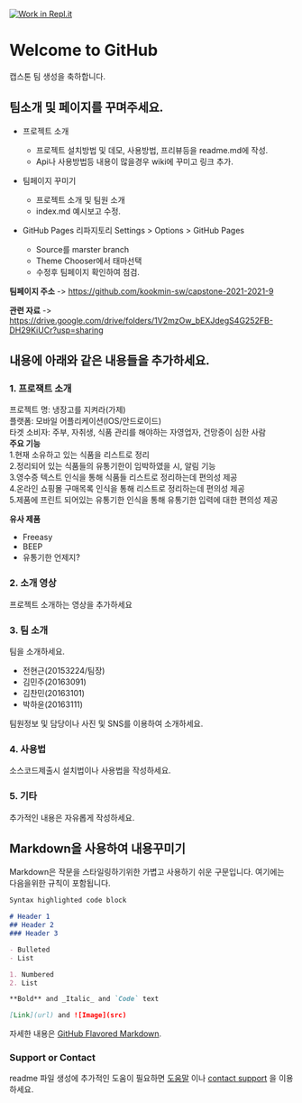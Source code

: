 [![Work in Repl.it](https://classroom.github.com/assets/work-in-replit-14baed9a392b3a25080506f3b7b6d57f295ec2978f6f33ec97e36a161684cbe9.svg)](https://classroom.github.com/online_ide?assignment_repo_id=351593&assignment_repo_type=GroupAssignmentRepo)
# Welcome to GitHub

캡스톤 팀 생성을 축하합니다.

## 팀소개 및 페이지를 꾸며주세요.

- 프로젝트 소개
  - 프로젝트 설치방법 및 데모, 사용방법, 프리뷰등을 readme.md에 작성.
  - Api나 사용방법등 내용이 많을경우 wiki에 꾸미고 링크 추가.

- 팀페이지 꾸미기
  - 프로젝트 소개 및 팀원 소개
  - index.md 예시보고 수정.

- GitHub Pages 리파지토리 Settings > Options > GitHub Pages 
  - Source를 marster branch
  - Theme Chooser에서 태마선택
  - 수정후 팀페이지 확인하여 점검.

**팀페이지 주소** -> https://github.com/kookmin-sw/capstone-2021-2021-9

**관련 자료** -> https://drive.google.com/drive/folders/1V2mzOw_bEXJdegS4G252FB-DH29KiUCr?usp=sharing

## 내용에 아래와 같은 내용들을 추가하세요.

### 1. 프로잭트 소개

프로젝트 명: 냉장고를 지켜라(가제)  
플랫폼: 모바일 어플리케이션(IOS/안드로이드)  
타겟 소비자: 주부, 자취생, 식품 관리를 해야하는 자영업자, 건망증이 심한 사람  
__주요 기능__  
  1.현재 소유하고 있는 식품을 리스트로 정리  
  2.정리되어 있는 식품들의 유통기한이 임박하였을 시, 알림 기능  
  3.영수증 텍스트 인식을 통해 식품들 리스트로 정리하는데 편의성 제공  
  4.온라인 쇼핑몰 구매목록 인식을 통해 리스트로 정리하는데 편의성 제공  
  5.제품에 프린트 되어있는 유통기한 인식을 통해 유통기한 입력에 대한 편의성 제공    
  
__유사 제품__
- Freeasy  
- BEEP  
- 유통기한 언제지?  


### 2. 소개 영상

프로젝트 소개하는 영상을 추가하세요

### 3. 팀 소개

팀을 소개하세요.

+ 전현근(20153224/팀장)  
+ 김민주(20163091)  
+ 김찬민(20163101)  
+ 박하윤(20163111)  

팀원정보 및 담당이나 사진 및 SNS를 이용하여 소개하세요.

### 4. 사용법

소스코드제출시 설치법이나 사용법을 작성하세요.

### 5. 기타

추가적인 내용은 자유롭게 작성하세요.


## Markdown을 사용하여 내용꾸미기

Markdown은 작문을 스타일링하기위한 가볍고 사용하기 쉬운 구문입니다. 여기에는 다음을위한 규칙이 포함됩니다.

```markdown
Syntax highlighted code block

# Header 1
## Header 2
### Header 3

- Bulleted
- List

1. Numbered
2. List

**Bold** and _Italic_ and `Code` text

[Link](url) and ![Image](src)
```

자세한 내용은 [GitHub Flavored Markdown](https://guides.github.com/features/mastering-markdown/).

### Support or Contact

readme 파일 생성에 추가적인 도움이 필요하면 [도움말](https://help.github.com/articles/about-readmes/) 이나 [contact support](https://github.com/contact) 을 이용하세요.
